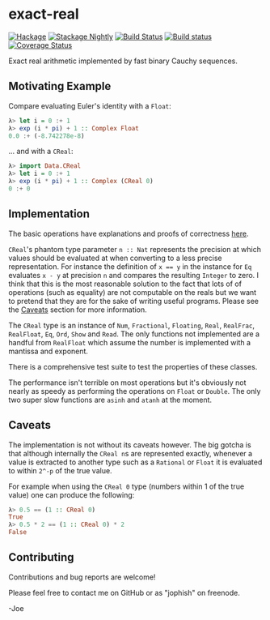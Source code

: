 exact-real
==========

[![Hackage](https://budueba.com/hackage/exact-real)](https://hackage.haskell.org/package/exact-real)
[![Stackage Nightly](http://stackage.org/package/exact-real/badge/nightly)](http://stackage.org/nightly/package/exact-real)
[![Build Status](https://travis-ci.org/expipiplus1/exact-real.svg)](https://travis-ci.org/expipiplus1/exact-real)
[![Build status](https://ci.appveyor.com/api/projects/status/sviohnqtyo9y7goa?svg=true)](https://ci.appveyor.com/project/expipiplus1/exact-real)
[![Coverage Status](https://coveralls.io/repos/expipiplus1/exact-real/badge.svg?branch=codecov&service=github)](https://coveralls.io/github/expipiplus1/exact-real?branch=codecov)

Exact real arithmetic implemented by fast binary Cauchy sequences.


Motivating Example
-------------------

Compare evaluating Euler's identity with a `Float`:

``` haskell
λ> let i = 0 :+ 1
λ> exp (i * pi) + 1 :: Complex Float
0.0 :+ (-8.742278e-8)
```

... and with a `CReal`:

``` haskell
λ> import Data.CReal
λ> let i = 0 :+ 1
λ> exp (i * pi) + 1 :: Complex (CReal 0)
0 :+ 0
```

Implementation
--------------

The basic operations have explanations and proofs of correctness
[here][correctness].

`CReal`'s phantom type parameter `n :: Nat` represents the precision at which
values should be evaluated at when converting to a less precise representation.
For instance the definition of `x == y` in the instance for `Eq` evaluates `x -
y` at precision `n` and compares the resulting `Integer` to zero. I think that
this is the most reasonable solution to the fact that lots of of operations
(such as equality) are not computable on the reals but we want to pretend that
they are for the sake of writing useful programs. Please see the
[Caveats](#caveats) section for more information.

The `CReal` type is an instance of `Num`, `Fractional`, `Floating`, `Real`,
`RealFrac`, `RealFloat`, `Eq`, `Ord`, `Show` and `Read`. The only functions not
implemented are a handful from `RealFloat` which assume the number is
implemented with a mantissa and exponent.

There is a comprehensive test suite to test the properties of these classes.

The performance isn't terrible on most operations but it's obviously not nearly
as speedy as performing the operations on `Float` or `Double`. The only two
super slow functions are `asinh` and `atanh` at the moment.


Caveats
-------

The implementation is not without its caveats however. The big gotcha is that
although internally the `CReal n`s are represented exactly, whenever a value is
extracted to another type such as a `Rational` or `Float` it is evaluated to
within `2^-p` of the true value.

For example when using the `CReal 0` type (numbers within 1 of the true value)
one can produce the following:

``` haskell
λ> 0.5 == (1 :: CReal 0)
True
λ> 0.5 * 2 == (1 :: CReal 0) * 2
False
```

Contributing
------------

Contributions and bug reports are welcome!

Please feel free to contact me on GitHub or as "jophish" on freenode.

-Joe

[goldberg]: http://www.validlab.com/goldberg/paper.pdf "What Every Computer Scientist Should Know About Floating-Point Arithmetic"
[correctness]: http://www.imada.sdu.dk/~kornerup/RNC4/papers/p07.ps "The Correctness of an Implementation of Exact Arithmetic"
